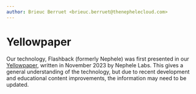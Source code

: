 ```yaml
---
author: Brieuc Berruet <brieuc.berruet@thenephelecloud.com>
---
```


# Yellowpaper

Our technology, Flashback (formerly Nephele) was first presented in our [Yellowpaper](https://docsend.com/view/yuye9h629bj8hd2p), written in November 2023 by Nephele Labs. This gives a general understanding of the technology, but due to recent development and educational content improvements, the information may need to be updated.
